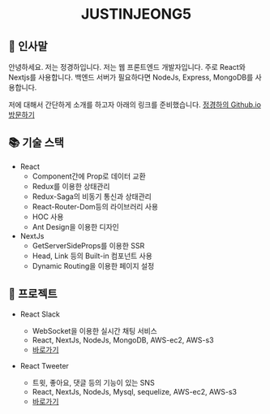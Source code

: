 <h1 align="center">JUSTINJEONG5</h1>


## 👋 인사말
안녕하세요. 저는 정경하입니다.
저는 웹 프론트엔드 개발자입니다.
주로 React와 Nextjs를 사용합니다.
백엔드 서버가 필요하다면 NodeJs, Express, MongoDB를 사용합니다.

저에 대해서 간단하게 소개를 하고자 아래의 링크를 준비했습니다.
[정경하의 Github.io 방문하기](https://justinjeong5.github.io)

## 📚 기술 스택
- React
  - Component간에 Prop로 데이터 교환
  - Redux를 이용한 상태관리
  - Redux-Saga의 비동기 통신과 상태관리
  - React-Router-Dom등의 라이브러리 사용
  - HOC 사용
  - Ant Design을 이용한 디자인
- NextJs
  - GetServerSideProps를 이용한 SSR
  - Head, Link 등의 Built-in 컴포넌트 사용
  - Dynamic Routing을 이용한 페이지 설정

## 🎥 프로젝트
- React Slack
  - WebSocket을 이용한 실시간 채팅 서비스
  - React, NextJs, NodeJs, MongoDB, AWS-ec2, AWS-s3
  - [바로가기](https://slack.shinywaterjeong.com)

- React Tweeter
  - 트윗, 좋아요, 댓글 등의 기능이 있는 SNS
  - React, NextJs, NodeJs, Mysql, sequelize, AWS-ec2, AWS-s3
  - [바로가기](https://tweeter.shinywaterjeong.com)
